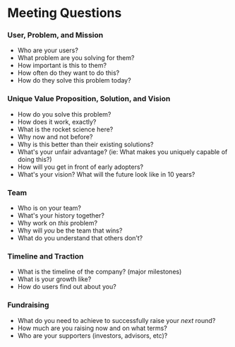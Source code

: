 # Meeting Questions

### User, Problem, and Mission
- Who are your users?
- What problem are you solving for them?
- How important is this to them?
- How often do they want to do this?
- How do they solve this problem today?

### Unique Value Proposition, Solution, and Vision
- How do you solve this problem?
- How does it work, exactly?
- What is the rocket science here?
- Why now and not before?
- Why is this better than their existing solutions?
- What's your unfair advantage? (ie: What makes you uniquely capable of doing this?)
- How will you get in front of early adopters?
- What's your vision? What will the future look like in 10 years?

### Team
- Who is on your team?
- What's your history together?
- Why work on _this_ problem?
- Why will _you_ be the team that wins?
- What do you understand that others don’t?

### Timeline and Traction
- What is the timeline of the company? (major milestones)
- What is your growth like?
- How do users find out about you?

### Fundraising
- What do you need to achieve to successfully raise your _next_ round?
- How much are you raising now and on what terms?
- Who are your supporters (investors, advisors, etc)?
